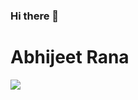 

<!--
**TheMainManIND/TheMainManIND** is a ✨ _special_ ✨ repository because its `README.md` (this file) appears on your GitHub profile.

Here are some ideas to get you started:

- 🔭 I’m currently working on ...
- 🌱 I’m currently learning ...
- 👯 I’m looking to collaborate on ...
- 🤔 I’m looking for help with ...
- 💬 Ask me about ...
- 📫 How to reach me: ...
- 😄 Pronouns: ...
- ⚡ Fun fact: ...
-->
### Hi there 👋
# Abhijeet Rana
<img 
   src="https://github-readme-stats.vercel.app/api?username=TheMainManIND&show_icons=true&theme=tokyonight" 
/>


